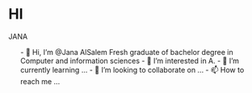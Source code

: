 # HI 


JANA


<ul>
- 👋 Hi, I’m @Jana AlSalem
Fresh graduate of bachelor degree in
Computer and information sciences
- 👀 I’m interested in A.
- 🌱 I’m currently learning ...
- 💞️ I’m looking to collaborate on ...
- 📫 How to reach me ...
</ul>

<!---
JanaYAlSalem/JanaYAlSalem is a ✨ special ✨ repository because its `README.md` (this file) appears on your GitHub profile.
You can click the Preview link to take a look at your changes.
--->
